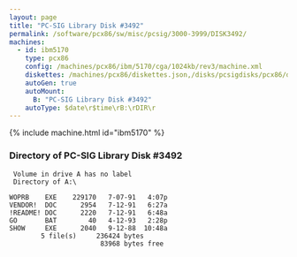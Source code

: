 ```yaml
---
layout: page
title: "PC-SIG Library Disk #3492"
permalink: /software/pcx86/sw/misc/pcsig/3000-3999/DISK3492/
machines:
  - id: ibm5170
    type: pcx86
    config: /machines/pcx86/ibm/5170/cga/1024kb/rev3/machine.xml
    diskettes: /machines/pcx86/diskettes.json,/disks/pcsigdisks/pcx86/diskettes.json
    autoGen: true
    autoMount:
      B: "PC-SIG Library Disk #3492"
    autoType: $date\r$time\rB:\rDIR\r
---
```


{% include machine.html id="ibm5170" %}

### Directory of PC-SIG Library Disk #3492

     Volume in drive A has no label
     Directory of A:\

    WOPRB    EXE    229170   7-07-91   4:07p
    VENDOR!  DOC      2954   7-12-91   6:27a
    !README! DOC      2220   7-12-91   6:48a
    GO       BAT        40   4-12-93   2:28p
    SHOW     EXE      2040   9-12-88  10:48a
            5 file(s)     236424 bytes
                           83968 bytes free
